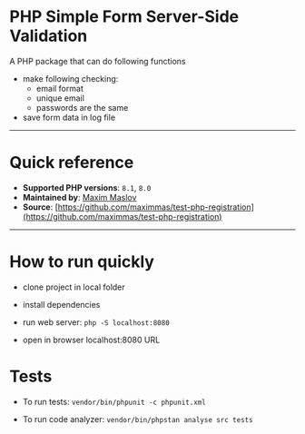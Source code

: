 # PHP Simple Form Server-Side Validation 

A PHP package that can do following functions  

- make following checking:
  - email format
  - unique email
  - passwords are the same
- save form data in log file  

---

# Quick reference

- **Supported PHP versions**: `8.1`, `8.0`
- **Maintained by**: [Maxim Maslov](https://github.com/maximmas)
- **Source**: [https://github.com/maximmas/test-php-registration](https://github.com/maximmas/test-php-registration)
 
---

# How to run quickly 

- clone project in local folder
- install dependencies
- run web server: 
  `php -S localhost:8080` 

- open in browser localhost:8080 URL

# Tests

- To run tests: 
  `vendor/bin/phpunit -c phpunit.xml`

- To run code analyzer: 
  `vendor/bin/phpstan analyse src tests`